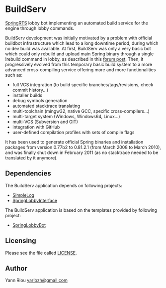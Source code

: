 BuildServ
=========
[SpringRTS](http://springrts.com/) lobby bot implementing an automated build
service for the engine through lobby commands.

BuildServ development was initially motivated by a problem with official
buildbot infrastructure which lead to a long downtime period, during which no
dev build was available. At first, BuildServ was only a very basic bot which
could only rebuild and upload main Spring binary through a single !rebuild
command in lobby, as described in this [forum post](http://springrts.com/phpbb/viewtopic.php?p=267872#p267872).
Then, it progressively evolved from this temporary basic build system to a more
advanced cross-compiling service offering more and more functionalities such
as:
- full VCS integration (to build specific branches/tags/revisions, check commit
history...)
- installer builds
- debug symbols generation
- automated stacktrace translating
- multi-toolchain (mingw32, native GCC, specific cross-compilers...)
- multi-target system (Windows, Windows64, Linux...)
- multi-VCS (Subversion and GIT)
- integration with GitHub
- user-defined compilation profiles with sets of compile flags

It has been used to generate official Spring binaries and installation packages
from version 0.77b2 to 0.81.2.1 (from March 2008 to March 2010), and was
finally shut down in February 2011 (as no stacktrace needed to be translated by
it anymore).

Dependencies
------------
The BuildServ application depends on following projects:
* [SimpleLog](https://github.com/Yaribz/SimpleLog)
* [SpringLobbyInterface](https://github.com/Yaribz/SpringLobbyInterface)

The BuildServ application is based on the templates provided by following
project:
* [SpringLobbyBot](https://github.com/Yaribz/SpringLobbyBot)

Licensing
---------
Please see the file called [LICENSE](LICENSE).

Author
------
Yann Riou <yaribzh@gmail.com>